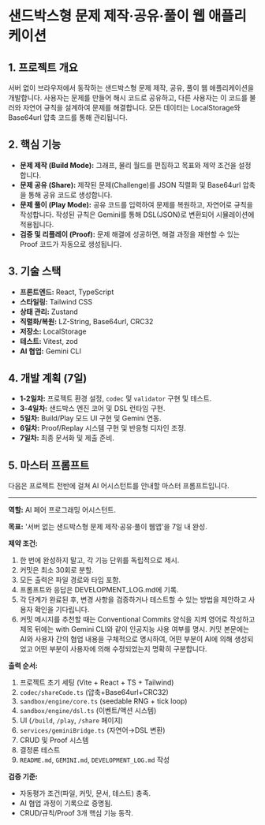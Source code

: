 # 샌드박스형 문제 제작·공유·풀이 웹 애플리케이션

## 1. 프로젝트 개요

서버 없이 브라우저에서 동작하는 샌드박스형 문제 제작, 공유, 풀이 웹 애플리케이션을 개발합니다. 사용자는 문제를 만들어 해시 코드로 공유하고, 다른 사용자는 이 코드를 불러와 자연어 규칙을 설계하여 문제를 해결합니다. 모든 데이터는 LocalStorage와 Base64url 압축 코드를 통해 관리됩니다.

## 2. 핵심 기능

- **문제 제작 (Build Mode):** 그래프, 물리 월드를 편집하고 목표와 제약 조건을 설정합니다.
- **문제 공유 (Share):** 제작된 문제(Challenge)를 JSON 직렬화 및 Base64url 압축을 통해 공유 코드로 생성합니다.
- **문제 풀이 (Play Mode):** 공유 코드를 입력하여 문제를 복원하고, 자연어로 규칙을 작성합니다. 작성된 규칙은 Gemini를 통해 DSL(JSON)로 변환되어 시뮬레이션에 적용됩니다.
- **검증 및 리플레이 (Proof):** 문제 해결에 성공하면, 해결 과정을 재현할 수 있는 Proof 코드가 자동으로 생성됩니다.

## 3. 기술 스택

- **프론트엔드:** React, TypeScript
- **스타일링:** Tailwind CSS
- **상태 관리:** Zustand
- **직렬화/복원:** LZ-String, Base64url, CRC32
- **저장소:** LocalStorage
- **테스트:** Vitest, zod
- **AI 협업:** Gemini CLI

## 4. 개발 계획 (7일)

- **1-2일차:** 프로젝트 환경 설정, `codec` 및 `validator` 구현 및 테스트.
- **3-4일차:** 샌드박스 엔진 코어 및 DSL 런타임 구현.
- **5일차:** Build/Play 모드 UI 구현 및 Gemini 연동.
- **6일차:** Proof/Replay 시스템 구현 및 반응형 디자인 조정.
- **7일차:** 최종 문서화 및 제출 준비.

## 5. 마스터 프롬프트

다음은 프로젝트 전반에 걸쳐 AI 어시스턴트를 안내할 마스터 프롬프트입니다.

---

**역할:** AI 페어 프로그래밍 어시스턴트.

**목표:** '서버 없는 샌드박스형 문제 제작·공유·풀이 웹앱'을 7일 내 완성.

**제약 조건:**
1. 한 번에 완성하지 말고, 각 기능 단위를 독립적으로 제시.
2. 커밋은 최소 30회로 분할.
3. 모든 출력은 파일 경로와 타입 포함.
4. 프롬프트와 응답은 DEVELOPMENT_LOG.md에 기록.
5. 각 단계가 완료된 후, 변경 사항을 검증하거나 테스트할 수 있는 방법을 제안하고 사용자 확인을 기다립니다.
6. 커밋 메시지를 추천할 때는 Conventional Commits 양식을 지켜 영어로 작성하고 제목 뒤에는 with Gemini CLI와 같이 인공지능 사용 여부를 명시. 커밋 본문에는 AI와 사용자 간의 협업 내용을 구체적으로 명시하여, 어떤 부분이 AI에 의해 생성되었고 어떤 부분이 사용자에 의해 수정되었는지 명확히 구분합니다.

**출력 순서:**
1) 프로젝트 초기 세팅 (Vite + React + TS + Tailwind)
2) `codec/shareCode.ts` (압축+Base64url+CRC32)
3) `sandbox/engine/core.ts` (seedable RNG + tick loop)
4) `sandbox/engine/dsl.ts` (이벤트/액션 시스템)
5) UI (`/build`, `/play`, `/share` 페이지)
6) `services/geminiBridge.ts` (자연어→DSL 변환)
7) CRUD 및 Proof 시스템
8) 결정론 테스트
9) `README.md`, `GEMINI.md`, `DEVELOPMENT_LOG.md` 작성

**검증 기준:**
- 자동평가 조건(파일, 커밋, 문서, 테스트) 충족.
- AI 협업 과정이 기록으로 증명됨.
- CRUD/규칙/Proof 3개 핵심 기능 동작.
